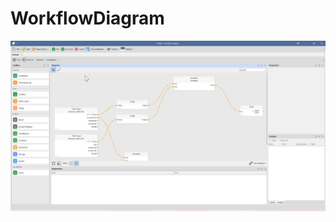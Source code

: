 # WorkflowDiagram

![WorkflowDiagram](https://github.com/ArsenAbazian/WorkflowDiagram/blob/main/Help/Images/Overview.png)

